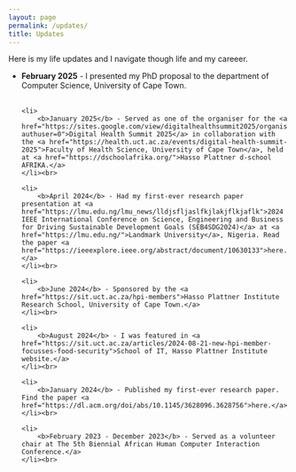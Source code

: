 ```yaml
---
layout: page
permalink: /updates/
title: Updates
---
```


Here is my life updates and I navigate though life and my careeer. 


<ul>
	<li>
		<b>February 2025</b> - I presented my PhD proposal to the department of Computer Science, University of Cape Town.
	</li><br>
	
	<li>
		<b>January 2025</b> - Served as one of the organiser for the <a href="https://sites.google.com/view/digitalhealthsummit2025/organisers?authuser=0">Digital Health Summit 2025</a> in collaboration with the <a href="https://health.uct.ac.za/events/digital-health-summit-2025">Faculty of Health Science, University of Cape Town</a>, held at <a href="https://dschoolafrika.org/">Hasso Plattner d-school AFRIKA.</a>
	</li><br>
	
	<li>
		<b>April 2024</b> - Had my first-ever research paper presentation at <a href="https://lmu.edu.ng/lmu_news/lldjsfljaslfkjlakjflkjaflk">2024 IEEE International Conference on Science, Engineering and Business for Driving Sustainable Development Goals (SEB4SDG2024)</a> at <a href="https://lmu.edu.ng/">Landmark University</a>, Nigeria. Read the paper <a href="https://ieeexplore.ieee.org/abstract/document/10630133">here.</a>
	</li><br>
	
	<li>
		<b>June 2024</b> - Sponsored by the <a href="https://sit.uct.ac.za/hpi-members">Hasso Plattner Institute Research School, University of Cape Town.</a>
	</li><br>
	
	<li>
		<b>August 2024</b> - I was featured in <a href="https://sit.uct.ac.za/articles/2024-08-21-new-hpi-member-focusses-food-security">School of IT, Hasso Plattner Institute website.</a>
	</li><br>
	
	<li>
		<b>January 2024</b> - Published my first-ever research paper. Find the paper <a href="https://dl.acm.org/doi/abs/10.1145/3628096.3628756">here.</a>
	</li><br>
	
	<li>
		<b>February 2023 - December 2023</b> - Served as a volunteer chair at The 5th Biennial African Human Computer Interaction Conference.</a>
	</li><br>
</ul>